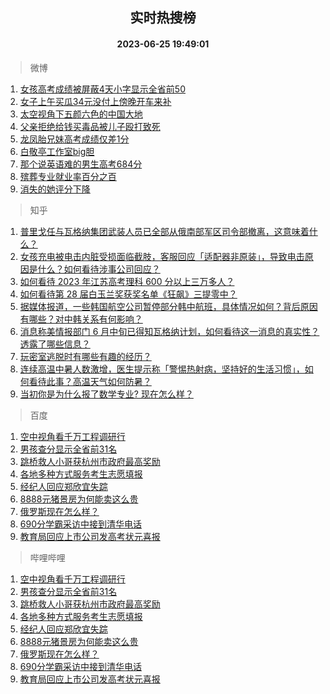 <div align="center"><h2>实时热搜榜</h2><h4>2023-06-25 19:49:01</h4></div>

> 微博  

1. [女孩高考成绩被屏蔽4天小字显示全省前50](https://s.weibo.com/weibo?q=%23%E5%A5%B3%E5%AD%A9%E9%AB%98%E8%80%83%E6%88%90%E7%BB%A9%E8%A2%AB%E5%B1%8F%E8%94%BD4%E5%A4%A9%E5%B0%8F%E5%AD%97%E6%98%BE%E7%A4%BA%E5%85%A8%E7%9C%81%E5%89%8D50%23&t=31&band_rank=1&Refer=top)<br />
2. [女子上午买瓜34元没付上傍晚开车来补](https://s.weibo.com/weibo?q=%23%E5%A5%B3%E5%AD%90%E4%B8%8A%E5%8D%88%E4%B9%B0%E7%93%9C34%E5%85%83%E6%B2%A1%E4%BB%98%E4%B8%8A%E5%82%8D%E6%99%9A%E5%BC%80%E8%BD%A6%E6%9D%A5%E8%A1%A5%23&t=31&band_rank=2&Refer=top)<br />
3. [太空视角下五颜六色的中国大地](https://s.weibo.com/weibo?q=%23%E5%A4%AA%E7%A9%BA%E8%A7%86%E8%A7%92%E4%B8%8B%E4%BA%94%E9%A2%9C%E5%85%AD%E8%89%B2%E7%9A%84%E4%B8%AD%E5%9B%BD%E5%A4%A7%E5%9C%B0%23&t=31&band_rank=3&Refer=top)<br />
4. [父亲拒绝给钱买毒品被儿子殴打致死](https://s.weibo.com/weibo?q=%23%E7%88%B6%E4%BA%B2%E6%8B%92%E7%BB%9D%E7%BB%99%E9%92%B1%E4%B9%B0%E6%AF%92%E5%93%81%E8%A2%AB%E5%84%BF%E5%AD%90%E6%AE%B4%E6%89%93%E8%87%B4%E6%AD%BB%23&t=31&band_rank=4&Refer=top)<br />
5. [龙凤胎兄妹高考成绩仅差1分](https://s.weibo.com/weibo?q=%23%E9%BE%99%E5%87%A4%E8%83%8E%E5%85%84%E5%A6%B9%E9%AB%98%E8%80%83%E6%88%90%E7%BB%A9%E4%BB%85%E5%B7%AE1%E5%88%86%23&t=31&band_rank=5&Refer=top)<br />
6. [白敬亭工作室big胆](https://s.weibo.com/weibo?q=%23%E7%99%BD%E6%95%AC%E4%BA%AD%E5%B7%A5%E4%BD%9C%E5%AE%A4big%E8%83%86%23&t=31&band_rank=6&Refer=top)<br />
7. [那个说英语难的男生高考684分](https://s.weibo.com/weibo?q=%23%E9%82%A3%E4%B8%AA%E8%AF%B4%E8%8B%B1%E8%AF%AD%E9%9A%BE%E7%9A%84%E7%94%B7%E7%94%9F%E9%AB%98%E8%80%83684%E5%88%86%23&t=31&band_rank=7&Refer=top)<br />
8. [殡葬专业就业率百分之百](https://s.weibo.com/weibo?q=%23%E6%AE%A1%E8%91%AC%E4%B8%93%E4%B8%9A%E5%B0%B1%E4%B8%9A%E7%8E%87%E7%99%BE%E5%88%86%E4%B9%8B%E7%99%BE%23&t=31&band_rank=8&Refer=top)<br />
9. [消失的她评分下降](https://s.weibo.com/weibo?q=%23%E6%B6%88%E5%A4%B1%E7%9A%84%E5%A5%B9%E8%AF%84%E5%88%86%E4%B8%8B%E9%99%8D%23&t=31&band_rank=9&Refer=top)<br />

> 知乎  

1. [普里戈任与瓦格纳集团武装人员已全部从俄南部军区司令部撤离，这意味着什么？](https://www.zhihu.com/question/608395500)<br />
2. [女孩充电被电击内脏受损面临截肢，客服回应「适配器非原装」，导致电击原因是什么？如何看待涉事公司回应？](https://www.zhihu.com/question/608412173)<br />
3. [如何看待 2023 年江苏高考理科 600 分以上三万多人？](https://www.zhihu.com/question/608323244)<br />
4. [如何看待第 28 届白玉兰奖获奖名单《狂飙》三提零中？](https://www.zhihu.com/question/608166845)<br />
5. [据媒体报道，一些韩国航空公司暂停部分韩中航班，具体情况如何？背后原因有哪些？对中韩关系有何影响？](https://www.zhihu.com/question/608449825)<br />
6. [消息称美情报部门 6 月中旬已得知瓦格纳计划，如何看待这一消息的真实性？透露了哪些信息？](https://www.zhihu.com/question/608485451)<br />
7. [玩密室逃脱时有哪些有趣的经历？](https://www.zhihu.com/question/335559873)<br />
8. [连续高温中暑人数激增，医生提示称「警惕热射病，坚持好的生活习惯」，如何看待此事？高温天气如何防暑？](https://www.zhihu.com/question/608473030)<br />
9. [当初你是为什么报了数学专业? 现在怎么样？](https://www.zhihu.com/question/607812231)<br />

> 百度  

1. [空中视角看千万工程调研行](https://www.baidu.com/s?wd=%E7%A9%BA%E4%B8%AD%E8%A7%86%E8%A7%92%E7%9C%8B%E5%8D%83%E4%B8%87%E5%B7%A5%E7%A8%8B%E8%B0%83%E7%A0%94%E8%A1%8C&sa=fyb_news&rsv_dl=fyb_news)<br />
2. [男孩查分显示全省前31名](https://www.baidu.com/s?wd=%E7%94%B7%E5%AD%A9%E6%9F%A5%E5%88%86%E6%98%BE%E7%A4%BA%E5%85%A8%E7%9C%81%E5%89%8D31%E5%90%8D&sa=fyb_news&rsv_dl=fyb_news)<br />
3. [跳桥救人小哥获杭州市政府最高奖励](https://www.baidu.com/s?wd=%E8%B7%B3%E6%A1%A5%E6%95%91%E4%BA%BA%E5%B0%8F%E5%93%A5%E8%8E%B7%E6%9D%AD%E5%B7%9E%E5%B8%82%E6%94%BF%E5%BA%9C%E6%9C%80%E9%AB%98%E5%A5%96%E5%8A%B1&sa=fyb_news&rsv_dl=fyb_news)<br />
4. [各地多种方式服务考生志愿填报](https://www.baidu.com/s?wd=%E5%90%84%E5%9C%B0%E5%A4%9A%E7%A7%8D%E6%96%B9%E5%BC%8F%E6%9C%8D%E5%8A%A1%E8%80%83%E7%94%9F%E5%BF%97%E6%84%BF%E5%A1%AB%E6%8A%A5&sa=fyb_news&rsv_dl=fyb_news)<br />
5. [经纪人回应郑欣宜失踪](https://www.baidu.com/s?wd=%E7%BB%8F%E7%BA%AA%E4%BA%BA%E5%9B%9E%E5%BA%94%E9%83%91%E6%AC%A3%E5%AE%9C%E5%A4%B1%E8%B8%AA&sa=fyb_news&rsv_dl=fyb_news)<br />
6. [8888元猪景房为何能卖这么贵](https://www.baidu.com/s?wd=8888%E5%85%83%E7%8C%AA%E6%99%AF%E6%88%BF%E4%B8%BA%E4%BD%95%E8%83%BD%E5%8D%96%E8%BF%99%E4%B9%88%E8%B4%B5&sa=fyb_news&rsv_dl=fyb_news)<br />
7. [俄罗斯现在怎么样？](https://www.baidu.com/s?wd=%E4%BF%84%E7%BD%97%E6%96%AF%E7%8E%B0%E5%9C%A8%E6%80%8E%E4%B9%88%E6%A0%B7%EF%BC%9F&sa=fyb_news&rsv_dl=fyb_news)<br />
8. [690分学霸采访中接到清华电话](https://www.baidu.com/s?wd=690%E5%88%86%E5%AD%A6%E9%9C%B8%E9%87%87%E8%AE%BF%E4%B8%AD%E6%8E%A5%E5%88%B0%E6%B8%85%E5%8D%8E%E7%94%B5%E8%AF%9D&sa=fyb_news&rsv_dl=fyb_news)<br />
9. [教育局回应上市公司发高考状元喜报](https://www.baidu.com/s?wd=%E6%95%99%E8%82%B2%E5%B1%80%E5%9B%9E%E5%BA%94%E4%B8%8A%E5%B8%82%E5%85%AC%E5%8F%B8%E5%8F%91%E9%AB%98%E8%80%83%E7%8A%B6%E5%85%83%E5%96%9C%E6%8A%A5&sa=fyb_news&rsv_dl=fyb_news)<br />

> 哔哩哔哩  

1. [空中视角看千万工程调研行](https://www.baidu.com/s?wd=%E7%A9%BA%E4%B8%AD%E8%A7%86%E8%A7%92%E7%9C%8B%E5%8D%83%E4%B8%87%E5%B7%A5%E7%A8%8B%E8%B0%83%E7%A0%94%E8%A1%8C&sa=fyb_news&rsv_dl=fyb_news)<br />
2. [男孩查分显示全省前31名](https://www.baidu.com/s?wd=%E7%94%B7%E5%AD%A9%E6%9F%A5%E5%88%86%E6%98%BE%E7%A4%BA%E5%85%A8%E7%9C%81%E5%89%8D31%E5%90%8D&sa=fyb_news&rsv_dl=fyb_news)<br />
3. [跳桥救人小哥获杭州市政府最高奖励](https://www.baidu.com/s?wd=%E8%B7%B3%E6%A1%A5%E6%95%91%E4%BA%BA%E5%B0%8F%E5%93%A5%E8%8E%B7%E6%9D%AD%E5%B7%9E%E5%B8%82%E6%94%BF%E5%BA%9C%E6%9C%80%E9%AB%98%E5%A5%96%E5%8A%B1&sa=fyb_news&rsv_dl=fyb_news)<br />
4. [各地多种方式服务考生志愿填报](https://www.baidu.com/s?wd=%E5%90%84%E5%9C%B0%E5%A4%9A%E7%A7%8D%E6%96%B9%E5%BC%8F%E6%9C%8D%E5%8A%A1%E8%80%83%E7%94%9F%E5%BF%97%E6%84%BF%E5%A1%AB%E6%8A%A5&sa=fyb_news&rsv_dl=fyb_news)<br />
5. [经纪人回应郑欣宜失踪](https://www.baidu.com/s?wd=%E7%BB%8F%E7%BA%AA%E4%BA%BA%E5%9B%9E%E5%BA%94%E9%83%91%E6%AC%A3%E5%AE%9C%E5%A4%B1%E8%B8%AA&sa=fyb_news&rsv_dl=fyb_news)<br />
6. [8888元猪景房为何能卖这么贵](https://www.baidu.com/s?wd=8888%E5%85%83%E7%8C%AA%E6%99%AF%E6%88%BF%E4%B8%BA%E4%BD%95%E8%83%BD%E5%8D%96%E8%BF%99%E4%B9%88%E8%B4%B5&sa=fyb_news&rsv_dl=fyb_news)<br />
7. [俄罗斯现在怎么样？](https://www.baidu.com/s?wd=%E4%BF%84%E7%BD%97%E6%96%AF%E7%8E%B0%E5%9C%A8%E6%80%8E%E4%B9%88%E6%A0%B7%EF%BC%9F&sa=fyb_news&rsv_dl=fyb_news)<br />
8. [690分学霸采访中接到清华电话](https://www.baidu.com/s?wd=690%E5%88%86%E5%AD%A6%E9%9C%B8%E9%87%87%E8%AE%BF%E4%B8%AD%E6%8E%A5%E5%88%B0%E6%B8%85%E5%8D%8E%E7%94%B5%E8%AF%9D&sa=fyb_news&rsv_dl=fyb_news)<br />
9. [教育局回应上市公司发高考状元喜报](https://www.baidu.com/s?wd=%E6%95%99%E8%82%B2%E5%B1%80%E5%9B%9E%E5%BA%94%E4%B8%8A%E5%B8%82%E5%85%AC%E5%8F%B8%E5%8F%91%E9%AB%98%E8%80%83%E7%8A%B6%E5%85%83%E5%96%9C%E6%8A%A5&sa=fyb_news&rsv_dl=fyb_news)<br />
